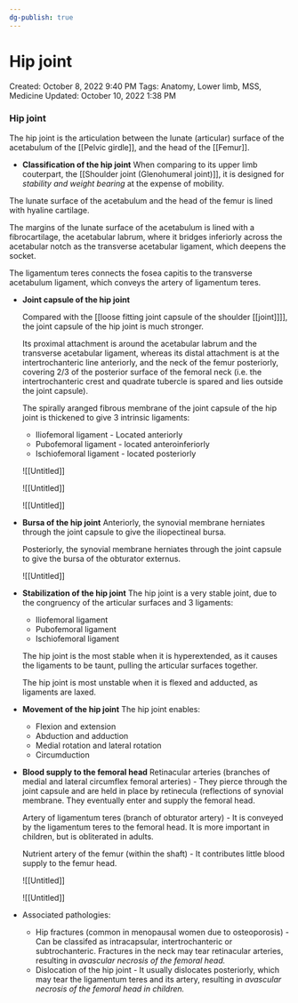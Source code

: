 ```yaml
---
dg-publish: true
---
```


# Hip joint

Created: October 8, 2022 9:40 PM
Tags: Anatomy, Lower limb, MSS, Medicine
Updated: October 10, 2022 1:38 PM

### Hip joint

The hip joint is the articulation between the lunate (articular) surface of the acetabulum of the [[Pelvic girdle]], and the head of the [[Femur]].
- **Classification of the hip joint**
When comparing to its upper limb couterpart, the [[Shoulder joint (Glenohumeral joint)]], it is designed for *stability and weight bearing* at the expense of mobility.

The lunate surface of the acetabulum and the head of the femur is lined with hyaline cartilage.

The margins of the lunate surface of the acetabulum is lined with a fibrocartilage, the acetabular labrum, where it bridges inferiorly across the acetabular notch as the transverse acetabular ligament, which deepens the socket.

The ligamentum teres connects the fosea capitis to the transverse acetabulum ligament, which conveys the artery of ligamentum teres.

- **Joint capsule of the hip joint**
    
    Compared with the [[loose fitting joint capsule of the shoulder [[joint]]]], the joint capsule of the hip joint is much stronger.
    
    Its proximal attachment is around the acetabular labrum and the transverse acetabular ligament, whereas its distal attachment is at the intertrochanteric line anteriorly, and the neck of the femur posteriorly, covering 2/3 of the posterior surface of the femoral neck (i.e. the intertrochanteric crest and quadrate tubercle is spared and lies outside the joint capsule).
    
    The spirally aranged fibrous membrane of the joint capsule of the hip joint is thickened to give 3 intrinsic ligaments:
    
    - Iliofemoral ligament - Located anteriorly
    - Pubofemoral ligament - located anteroinferiorly
    - Ischiofemoral ligament - located posteriorly
    
    ![[Untitled]]
    
    ![[Untitled]]
    
    ![[Untitled]]
    
- **Bursa of the hip joint**
    Anteriorly, the synovial membrane herniates through the joint capsule to give the iliopectineal bursa.
    
    Posteriorly, the synovial membrane herniates through the joint capsule to give the bursa of the obturator externus.
    
    ![[Untitled]]
    
- **Stabilization of the hip joint**
    The hip joint is a very stable joint, due to the congruency of the articular surfaces and 3 ligaments:
    - Iliofemoral ligament
    - Pubofemoral ligament
    - Ischiofemoral ligament
    
    The hip joint is the most stable when it is hyperextended, as it causes the ligaments to be taunt, pulling the articular surfaces together.
    
    The hip joint is most unstable when it is flexed and adducted, as ligaments are laxed.
- **Movement of the hip joint**
    The hip joint enables:
    - Flexion and extension
    - Abduction and adduction
    - Medial rotation and lateral rotation
    - Circumduction
- **Blood supply to the femoral head**
    Retinacular arteries (branches of medial and lateral circumflex femoral arteries) - They pierce through the joint capsule and are held in place by retinecula (reflections of synovial membrane. They eventually enter and supply the femoral head.
    
    Artery of ligamentum teres (branch of obturator artery) - It is conveyed by the ligamentum teres to the femoral head. It is more important in children, but is obliterated in adults.
    
    Nutrient artery of the femur (within the shaft) - It contributes little blood supply to the femur head.
    
    ![[Untitled]]
    
    ![[Untitled]]
    

- Associated pathologies:
	- Hip fractures (common in menopausal women due to osteoporosis) - Can be classifed as intracapsular, intertrochanteric or subtrochanteric. Fractures in the neck may tear retinacular arteries, resulting in *avascular necrosis of the femoral head.*
	- Dislocation of the hip joint - It usually dislocates posteriorly, which may tear the ligamentum teres and its artery, resulting in *avascular necrosis of the femoral head in children.*